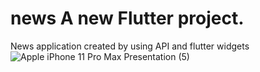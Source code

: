 # news A new Flutter project.
News application created by using API and flutter widgets
![Apple iPhone 11 Pro Max Presentation (5)](https://user-images.githubusercontent.com/112031810/187053098-435b4d21-0363-4a62-9829-f8179c62ccfa.png)
